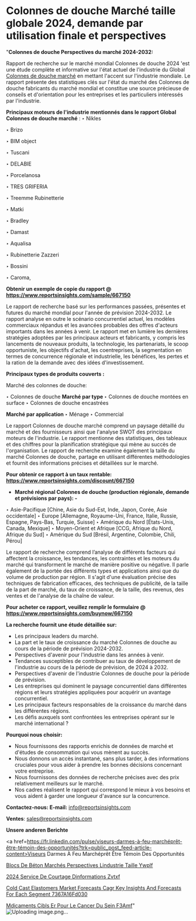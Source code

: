 # Colonnes de douche Marché taille globale 2024, demande par utilisation finale et perspectives

"<strong>Colonnes de douche Perspectives du marché 2024-2032:</strong>

Rapport de recherche sur le marché mondial Colonnes de douche 2024 'est une étude complète et informative sur l'état actuel de l'industrie du Global <a href=https://www.reportsinsights.com/sample/667150>Colonnes de douche marché</a> en mettant l'accent sur l'industrie mondiale. Le rapport présente des statistiques clés sur l'état du marché des Colonnes de douche fabricants du marché mondial et constitue une source précieuse de conseils et d'orientation pour les entreprises et les particuliers intéressés par l'industrie.

<strong>Principaux moteurs de l'industrie mentionnés dans le rapport Global Colonnes de douche marché</strong> :
‣ Nikles

‣ Brizo

‣ BIM object

‣ Tuscani

‣ DELABIE

‣ Porcelanosa

‣ TRES GRIFERIA

‣ Treemme Rubinetterie

‣ Matki

‣ Bradley

‣ Damast

‣ Aqualisa

‣ Rubinetterie Zazzeri

‣ Bossini

‣ Caroma,

<strong>Obtenir un exemple de copie du rapport @ <a href=https://www.reportsinsights.com/sample/667150>https://www.reportsinsights.com/sample/667150</a></strong>

Le rapport de recherche basé sur les performances passées, présentes et futures du marché mondial pour l'année de prévision 2024-2032. Le rapport analyse en outre le scénario concurrentiel actuel, les modèles commerciaux répandus et les avancées probables des offres d'acteurs importants dans les années à venir. Le rapport met en lumière les dernières stratégies adoptées par les principaux acteurs et fabricants, y compris les lancements de nouveaux produits, la technologie, les partenariats, le scoop opportuniste, les objectifs d'achat, les coentreprises, la segmentation en termes de concurrence régionale et industrielle, les bénéfices, les pertes et la ration de la demande avec des idées d'investissement.

<strong>Principaux types de produits couverts :</strong>

Marché des colonnes de douche:

‣  Colonnes de douche <strong> Marché <strong> par type </strong> </strong>
‣ Colonnes de douche montées en surface
‣ Colonnes de douche encastrées

<strong>Marché par application </strong>
‣ Ménage
‣ Commercial

Le rapport Colonnes de douche marché comprend un paysage détaillé du marché et des fournisseurs ainsi que l'analyse SWOT des principaux moteurs de l'industrie. Le rapport mentionne des statistiques, des tableaux et des chiffres pour la planification stratégique qui mène au succès de l'organisation. Le rapport de recherche examine également la taille du marché Colonnes de douche, partage en utilisant différentes méthodologies et fournit des informations précises et détaillées sur le marché.

<strong>Pour obtenir ce rapport à un taux rentable: <a href=https://www.reportsinsights.com/discount/667150>https://www.reportsinsights.com/discount/667150</a></strong>
<ul>
  <li><strong>Marché régional Colonnes de douche (production régionale, demande et prévisions par pays): -</strong></li>
</ul>
‣ Asie-Pacifique [Chine, Asie du Sud-Est, Inde, Japon, Corée, Asie occidentale]
‣ Europe [Allemagne, Royaume-Uni, France, Italie, Russie, Espagne, Pays-Bas, Turquie, Suisse]
‣ Amérique du Nord [États-Unis, Canada, Mexique]
‣ Moyen-Orient et Afrique [CCG, Afrique du Nord, Afrique du Sud]
‣ Amérique du Sud [Brésil, Argentine, Colombie, Chili, Pérou]

Le rapport de recherche comprend l’analyse de différents facteurs qui affectent la croissance, les tendances, les contraintes et les moteurs du marché qui transforment le marché de manière positive ou négative. Il parle également de la portée des différents types et applications ainsi que du volume de production par région. Il s'agit d'une évaluation précise des techniques de fabrication efficaces, des techniques de publicité, de la taille de la part de marché, du taux de croissance, de la taille, des revenus, des ventes et de l'analyse de la chaîne de valeur.

<strong>Pour acheter ce rapport, veuillez remplir le formulaire @   <a href=https://www.reportsinsights.com/buynow/667150>https://www.reportsinsights.com/buynow/667150</a></strong>

<strong>La recherche fournit une étude détaillée sur:</strong>
<ul>
  <li>Les principaux leaders du marché.</li>
  <li>La part et le taux de croissance du marché Colonnes de douche au cours de la période de prévision 2024-2032.</li>
  <li>Perspectives d'avenir pour l'industrie dans les années à venir.</li>
  <li>Tendances susceptibles de contribuer au taux de développement de l'industrie au cours de la période de prévision, de 2024 à 2032.</li>
  <li>Perspectives d'avenir de l'industrie Colonnes de douche pour la période de prévision.</li>
  <li>Les entreprises qui dominent le paysage concurrentiel dans différentes régions et leurs stratégies appliquées pour acquérir un avantage concurrentiel.</li>
  <li>Les principaux facteurs responsables de la croissance du marché dans les différentes régions.</li>
  <li>Les défis auxquels sont confrontées les entreprises opérant sur le marché international ?</li>
</ul>
<strong>Pourquoi nous choisir:</strong>
<ul>
  <li>Nous fournissons des rapports enrichis de données de marché et d'études de consommation qui vous mènent au succès.</li>
  <li>Nous donnons un accès instantané, sans plus tarder, à des informations cruciales pour vous aider à prendre les bonnes décisions concernant votre entreprise.</li>
  <li>Nous fournissons des données de recherche précises avec des prix relativement meilleurs sur le marché.</li>
  <li>Nos cadres réalisent le rapport qui correspond le mieux à vos besoins et vous aident à garder une longueur d'avance sur la concurrence.</li>
</ul>
<strong>Contactez-nous:
</strong><strong>E-mail:</strong> <a href=mailto:info@reportsinsights.com>info@reportsinsights.com</a>

<strong>Ventes</strong>: <a href=mailto:sales@reportsinsights.com>sales@reportsinsights.com</a>

<strong>Unsere anderen Berichte</strong>

<a href=https://fr.linkedin.com/pulse/viseurs-darmes-à-feu-marchéprêt-être-témoin-des-opportunités?trk=public_post_feed-article-content>Viseurs Darmes À Feu Marchéprêt Être Témoin Des Opportunités</a>

<a href=https://fr.linkedin.com/pulse/blocs-de-béton-marchés-perspectives-lindustrie-taille-ywplf/>Blocs De Béton Marchés Perspectives Lindustrie Taille Ywplf</a>

<a href=https://www.linkedin.com/pulse/2024-service-de-courtage-dinformations-zvtxf/>2024 Service De Courtage Dinformations Zvtxf</a>

<a href=https://medium.com/@sakshideshmukh994/cold-cast-elastomers-market-forecasts-cagr-key-insights-and-forecasts-for-each-segment-7367a16fd030>Cold Cast Elastomers Market Forecasts Cagr Key Insights And Forecasts For Each Segment 7367A16Fd030</a>

<a href=https://www.linkedin.com/pulse/m%C3%A9dicaments-cibl%C3%A9s-er-pour-le-cancer-du-sein-f3amf/>Mdicaments Cibls Er Pour Le Cancer Du Sein F3Amf</a>"
![Uploading image.png…]()
